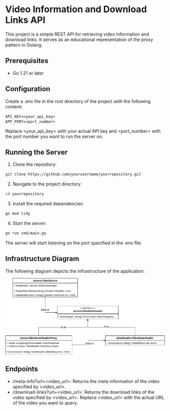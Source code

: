 # Video Information and Download Links API
This project is a simple REST API for retrieving video information and download links. It serves as an educational representation of the proxy pattern in Golang.

## Prerequisites
- Go 1.21 or later
## Configuration
Create a .env file in the root directory of the project with the following content:

```dotenv
API_KEY=<your_api_key>
APP_PORT=<port_number>
```
Replace <your_api_key> with your actual API key and <port_number> with the port number you want to run the server on.

## Running the Server
1. Clone the repository:
```bash
git clone https://github.com/yourusername/yourrepository.git
```
2. Navigate to the project directory:
```bash
cd yourrepository
```
3. Install the required dependencies:
```bash
go mod tidy
```
4. Start the server:
```bash
go run cmd/main.go
```
The server will start listening on the port specified in the .env file.

## Infrastructure Diagram
The following diagram depicts the infrastructure of the application:

![uml_diagram.png](uml_diagram.png)

## Endpoints
- /meta-info?url=<video_url>: Returns the meta information of the video specified by <video_url>.
- /download-links?url=<video_url>: Returns the download links of the video specified by <video_url>.
Replace <video_url> with the actual URL of the video you want to query.